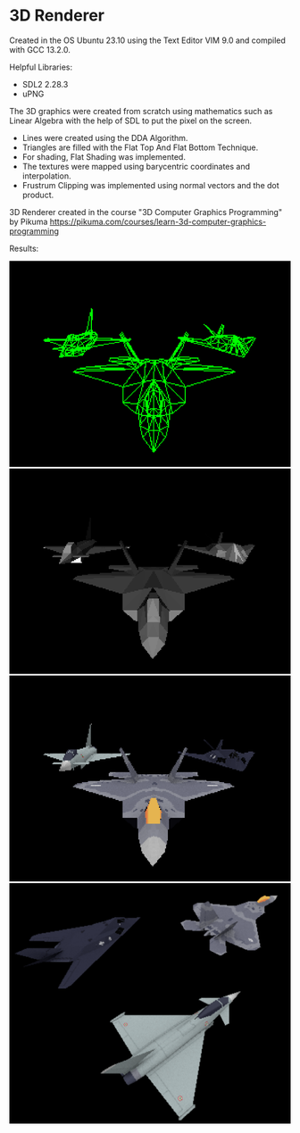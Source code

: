 # 3D Renderer

Created in the OS Ubuntu 23.10 using the Text Editor VIM 9.0 and compiled with GCC 13.2.0.

Helpful Libraries:
- SDL2 2.28.3
- uPNG

The 3D graphics were created from scratch using mathematics such as Linear Algebra with the help of SDL to put the pixel on the screen.
- Lines were created using the DDA Algorithm.
- Triangles are filled with the Flat Top And Flat Bottom Technique.
- For shading, Flat Shading was implemented.
- The textures were mapped using barycentric coordinates and interpolation.
- Frustrum Clipping was implemented using normal vectors and the dot product.

3D Renderer created in the course "3D Computer Graphics Programming" by Pikuma
https://pikuma.com/courses/learn-3d-computer-graphics-programming

Results:

![](Images/Jets1.png)
![](Images/Jets2.png)
![](Images/Jets3.png)
![](Images/Jets4.png)
